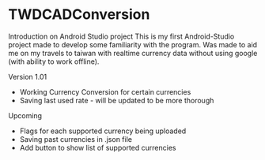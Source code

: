 # TWDCADConversion
Introduction on Android Studio project
This is my first Android-Studio project made to develop some familiarity with the program.
Was made to aid me on my travels to taiwan with realtime currency data without using google (with ability to work offline).


Version 1.01
- Working Currency Conversion for certain currencies
- Saving last used rate - will be updated to be more thorough

Upcoming
- Flags for each supported currency being uploaded
- Saving past currencies in .json file
- Add button to show list of supported currencies
